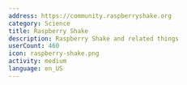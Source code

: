 ```yaml
---
address: https://community.raspberryshake.org
category: Science
title: Raspberry Shake
description: Raspberry Shake and related things
userCount: 460
icon: raspberry-shake.png
activity: medium
language: en_US
---
```

